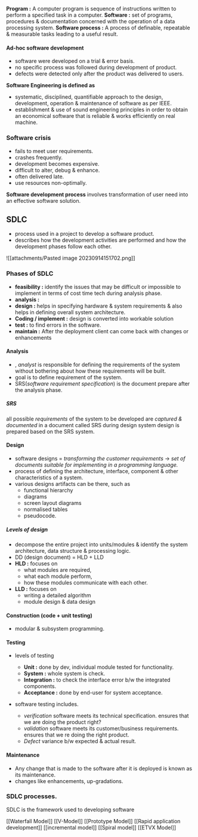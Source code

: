 **Program :** A computer program is sequence of instructions written to perform a specified task in a computer. 
**Software :** set of programs, procedures & documentation concerned with the operation of a data processing system. 
**Software process :** A process of definable, repeatable & measurable tasks leading to a useful result. 

#### Ad-hoc software development
- software were developed on a trial & error basis.
- no specific process was followed during development of product. 
- defects were detected only after the product was delivered to users.

**Software Engineering is defined as**
- systematic, disciplined, quantifiable approach to the design, development, operation & maintenance of software as per IEEE. 
- establishment & use of sound engineering principles in order to obtain an economical software that is reliable & works efficiently on real machine. 
### Software crisis 
- fails to meet user requirements. 
- crashes frequently. 
- development becomes expensive. 
- difficult to alter, debug & enhance.
- often delivered late. 
- use resources non-optimally. 

**Software development process** involves transformation of user need into an effective software solution. 

## SDLC 

- process used in a project to develop a software product. 
- describes how the development activities are performed and how the development phases follow each other. 

![[attachments/Pasted image 20230914151702.png]]

### Phases of SDLC

- **feasibility :** identify the issues that may be difficult or impossible to implement in terms of cost time tech during analysis phase.  
- **analysis :** 
- **design :** helps in specifying hardware & system requirements & also helps in defining overall system architecture. 
- **Coding / implement :** design is converted into workable solution
- **test :** to find errors in the software. 
- **maintain :** After the deployment client can come back with changes or enhancements

#### Analysis 
- , *analyst* is responsible for defining the requirements of the system without bothering about how these requirements will be built. 
- goal is to define requirement of the system. 
- SRS(*software requirement specification*) is the document prepare after the analysis phase. 

##### SRS
all possible *requirements* of the system to be developed are *captured & documented* in a document called SRS during design system design is prepared based on the SRS system. 

#### Design 
- software designs = 
  *transforming the customer requirements* -> *set of documents suitable for implementing in a programming language.*
- process of defining the architecture, interface, component & other characteristics of a system. 
- various designs artifacts can be there, such as 
	- functional hierarchy
	- diagrams
	-  screen layout diagrams
	- normalised tables
	- pseudocode. 

##### Levels of design 
- decompose the entire project into units/modules & identify the system architecture, data structure & processing logic. 
- DD (design document) = HLD + LLD
- **HLD :** focuses on 
	- what modules are required, 
	- what each module perform, 
	- how these modules communicate with each other. 
- **LLD :**  focuses on
	- writing a detailed algorithm
	- module design & data design 

#### Construction (code + unit testing) 
- modular & subsystem programming.

#### Testing 
- levels of testing
	- **Unit :** done by dev, individual module tested for functionality. 
	- **System :** whole system is check.
	- **Integration :** to check the interface error b/w the integrated components. 
	- **Acceptance :** done by end-user for system acceptance. 

- software testing includes. 
	- *verification*  software meets its technical specification. ensures that we are doing the product right? 
	- *validation* software meets its customer/business requirements. ensures that we re doing the right product. 
	- *Defect* variance b/w expected & actual result.

#### Maintenance 
- Any change that is made to the software after it is deployed is known as its maintenance. 
- changes like enhancements, up-gradations.

### SDLC processes.
SDLC is the framework used to developing software

[[Waterfall Model]]
[[V-Model]]
[[Prototype Model]]
[[Rapid application development]]
[[incremental model]]
[[Spiral model]]
[[ETVX Model]]

